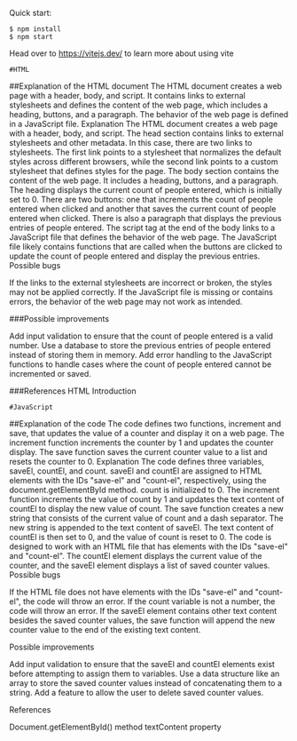 Quick start:

```
$ npm install
$ npm start
```
Head over to https://vitejs.dev/ to learn more about using vite

```
#HTML
```
##Explanation of the HTML document
The HTML document creates a web page with a header, body, and script. It contains links to external stylesheets and 
defines the content of the web page, which includes a heading, buttons, and a paragraph. The behavior of the web page is 
defined in a JavaScript file.
Explanation
The HTML document creates a web page with a header, body, and script. The head section contains links to external 
stylesheets and other metadata. In this case, there are two links to stylesheets. The first link points to a 
stylesheet that normalizes the default styles across different browsers, while the second link points to a custom 
stylesheet that defines styles for the page.
The body section contains the content of the web page. It includes a heading, buttons, and a paragraph. The heading 
displays the current count of people entered, which is initially set to 0. There are two buttons: one that increments 
the count of people entered when clicked and another that saves the current count of people entered when clicked. 
There is also a paragraph that displays the previous entries of people entered.
The script tag at the end of the body links to a JavaScript file that defines the behavior of the web page. The 
JavaScript file likely contains functions that are called when the buttons are clicked to update the count of people 
entered and display the previous entries.
Possible bugs

If the links to the external stylesheets are incorrect or broken, the styles may not be applied correctly.
If the JavaScript file is missing or contains errors, the behavior of the web page may not work as intended.

###Possible improvements

Add input validation to ensure that the count of people entered is a valid number.
Use a database to store the previous entries of people entered instead of storing them in memory.
Add error handling to the JavaScript functions to handle cases where the count of people entered cannot be incremented 
or saved.

###References
HTML Introduction
```
#JavaScript
```
##Explanation of the code
The code defines two functions, increment and save, that updates the value of a counter and display it on a web page. 
The increment function increments the counter by 1 and updates the counter display. The save function saves the current 
counter value to a list and resets the counter to 0.
Explanation
The code defines three variables, saveEl, countEl, and count. saveEl and countEl are assigned to HTML elements 
with the IDs "save-el" and "count-el", respectively, using the document.getElementById method. count is initialized to 0.
The increment function increments the value of count by 1 and updates the text content of countEl to display the new 
value of count.
The save function creates a new string that consists of the current value of count and a dash separator. The new string 
is appended to the text content of saveEl. The text content of countEl is then set to 0, and the value of count is 
reset to 0.
The code is designed to work with an HTML file that has elements with the IDs "save-el" and "count-el". The countEl element 
displays the current value of the counter, and the saveEl element displays a list of saved counter values.
Possible bugs

If the HTML file does not have elements with the IDs "save-el" and "count-el", the code will throw an error.
If the count variable is not a number, the code will throw an error.
If the saveEl element contains other text content besides the saved counter values, the save function will append 
the new counter value to the end of the existing text content.

Possible improvements

Add input validation to ensure that the saveEl and countEl elements exist before attempting to assign them to 
variables.
Use a data structure like an array to store the saved counter values instead of concatenating them to a string.
Add a feature to allow the user to delete saved counter values.

References

Document.getElementById() method
textContent property

